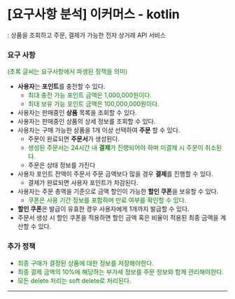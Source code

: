 # [요구사항 분석] 이커머스 - kotlin 


: 상품을 조회하고 주문, 결제가 가능한 전자 상거래 API 서비스

### 요구 사항

<span style="color:green">(초록 글씨는 요구사항에서 파생된 정책을 의미)</span>
- **사용자**는 **포인트**를 충전할 수 있다.
    - <span style="color:green">최대 충전 가능 포인트 금액은 1,000,000원이다.
    - <span style="color:green">최대 보유 가능 포인트 금액은 100,000,000원이다.
- 사용자는 판매중인 **상품** 목록을 조회할 수 있다.
- 사용자는 판매중인 상품의 상세 정보를 조회할 수 있다.
- 사용자는 구매 가능한 상품을 1개 이상 선택하여 **주문** 할 수 있다.
    - 주문이 완료되면 **주문서**가 생성된다.
    - <span style="color:green">생성된 주문서는 24시간 내 **결제**가 진행되어야 하며 미결제 시 주문이 취소된다.</span>
    - 주문은 상태 정보를 가진다
- 사용자 포인트 잔액이 주문서 주문 금액보다 많을 경우 **결제**를 진행할 수 있다.
    - 결제가 완료되면 사용자 포인트가 차감된다.
- 사용자는 주문 총액을 기준으로 금액 할인이 가능한 **할인 쿠폰**을 보유할 수 있다.
    - <span style="color:green">쿠폰은 사용 기간 정보를 포함하며 만료 여부를 확인할 수 있다.</span>
- **할인 쿠폰**은 발급이 유효한 경우 사용자에게 1개까지 발급할 수 있다.
- 주문서 생성 시 할인 쿠폰을 적용하면 할인 금액 혹은 비율이 적용된 최종 금액을 계산할 수 있다.

### 추가 정책

- <span style="color:green">최종 구매가 결정된 상품에 대한 정보를 저장해야한다.</span>
- <span style="color:green">최종 결제 금액의 10%에 해당하는 부가세 정보를 주문 정보와 함께 관리해야한다.</span>
- <span style="color:green">모든 delete 처리는 soft delete로 처리된다.</span>

---
